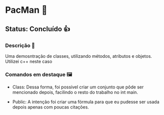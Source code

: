 # PacMan 🔼
## Status: Concluído 👍

### Descrição 📖

Uma demosntração de classes, utilizando métodos, atributos e objetos. Utilizei c++ neste caso

### Comandos em destaque 🖼️

- Class:
Dessa forma, foi possível criar um conjunto que pôde ser mencionado depois, facilindo o resto do trabalho no int main.

- Public:
A intenção foi criar uma fórmula para que eu pudesse ser usada depois apenas com poucas citações.

